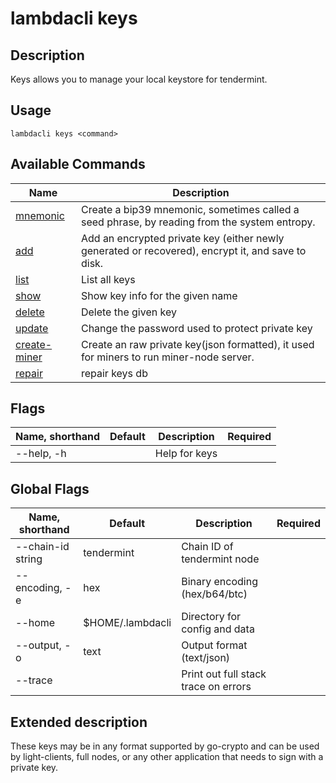 # lambdacli keys

## Description

Keys allows you to manage your local keystore for tendermint.

## Usage

```shell
lambdacli keys <command>
```

## Available Commands

| Name                    | Description                                                                                  |
| ----------------------- | -------------------------------|
| [mnemonic](mnemonic.md) | Create a bip39 mnemonic, sometimes called a seed phrase, by reading from the system entropy. |
| [add](add.md)           |  Add an encrypted private key (either newly generated or recovered), encrypt it, and save to disk. | 
| [list](list.md)         | List all keys                                                                                |
| [show](show.md)         | Show key info for the given name                                                             |
| [delete](delete.md)     | Delete the given key                                                                         |
| [update](update.md)     | Change the password used to protect private key                                              |
| [create-miner](create_miner.md)     | Create an raw private key(json formatted), it used for miners to run miner-node server.|
| [repair](repair.md)     | repair keys db                       |

## Flags

| Name, shorthand | Default | Description   | Required |
| --------------- | ------- | ------------- | -------- |
| --help, -h      |         | Help for keys |          |

## Global Flags

| Name, shorthand | Default        | Description                            | Required |
| --------------- | -------------- | -------------------------------------- | -------- |
| --chain-id string | tendermint   | Chain ID of tendermint node |          |
| --encoding, -e  | hex            | Binary encoding (hex/b64/btc) |          |
| --home          | $HOME/.lambdacli | Directory for config and data |          |
| --output, -o    | text           | Output format (text/json)     |          |
| --trace         |                | Print out full stack trace on errors   |          |

## Extended description

These keys may be in any format supported by go-crypto and can be used by light-clients, full nodes, or any other application that needs to sign with a private key.
